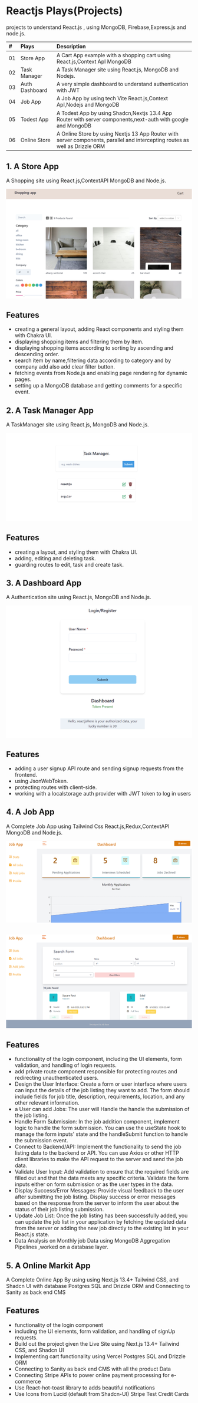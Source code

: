 # Reactjs Plays(Projects)

projects to understand React.js , using MongoDB, Firebase,Express.js and node.js.

| #   | Plays          | Description                                                                                                                  |
| :-- | :------------- | :--------------------------------------------------------------------------------------------------------------------------- |
| 01  | Store App      | A Cart App example with a shopping cart using React.js,Context ApI MongoDB                                                   |
| 02  | Task Manager   | A Task Manager site using React.js, MongoDB and Nodejs.                                                                      |
| 03  | Auth Dashboard | A very simple dashboard to understand authentication with JWT                                                                |
| 04  | Job App        | A Job App by using tech Vite React.js,Context ApI,Nodejs and MongoDB                                                         |
| 05  | Todest App     | A Todest App by using Shadcn,Nextjs 13.4 App Router with server components,next-auth with google and MongoDB                 |
| 06  | Online Store   | A Online Store by using Nextjs 13 App Router with server components, parallel and intercepting routes as well as Drizzle ORM |

<!-- |02| |  | -->

## 1. A Store App

A Shopping site using React.js,ContextAPI MongoDB and Node.js.

![App Screenshot](store_app/shop_app.png)

## Features

- creating a general layout, adding React components and styling them with Chakra UI.
- displaying shopping items and filtering them by item.
- displaying shopping items according to sorting by ascending and descending order.
- search item by name,filtering data according to category and by company add also add clear filter button.
- fetching events from Node.js and enabling page rendering for dynamic pages.
- setting up a MongoDB database and getting comments for a specific event.

## 2. A Task Manager App

A TaskManager site using React.js, MongoDB and Node.js.

![App Screenshot](task_manager/task_manager.png)

## Features

- creating a layout, and styling them with Chakra UI.
- adding, editing and deleting task.
- guarding routes to edit, task and create task.

## 3. A Dashboard App

A Authentication site using React.js, MongoDB and Node.js.

![App Screenshot](dashboard/auth.png)

## Features

- adding a user signup API route and sending signup requests from the frontend.
- using JsonWebToken.
- protecting routes with client-side.
- working with a localstorage auth provider with JWT token to log in users

## 4. A Job App

A Complete Job App using Tailwind Css React.js,Redux,ContextAPI MongoDB and Node.js.

![App Screenshot](job_app/board.png)

##

![App Screenshot](job_app/newboard.PNG)

## Features

- functionality of the login component, including the UI elements, form validation, and handling of login requests.
- add private route component responsible for protecting routes and redirecting unauthenticated users.
- Design the User Interface: Create a form or user interface where users can input the details of the job listing they want to add. The form should include fields for job title, description, requirements, location, and any other relevant information.
- a User can add Jobs: The user will Handle the handle the submission of the job listing.
- Handle Form Submission: In the job addition component, implement logic to handle the form submission. You can use the useState hook to manage the form inputs' state and the handleSubmit function to handle the submission event.
- Connect to Backend/API: Implement the functionality to send the job listing data to the backend or API. You can use Axios or other HTTP client libraries to make the API request to the server and send the job data.
- Validate User Input: Add validation to ensure that the required fields are filled out and that the data meets any specific criteria. Validate the form inputs either on form submission or as the user types in the data.
- Display Success/Error Messages: Provide visual feedback to the user after submitting the job listing. Display success or error messages based on the response from the server to inform the user about the status of their job listing submission.
- Update Job List: Once the job listing has been successfully added, you can update the job list in your application by fetching the updated data from the server or adding the new job directly to the existing list in your React.js state.
- Data Analysis on Monthly job Data using MongoDB Aggregation Pipelines ,worked on a database layer.

## 5. A Online Markit App

A Complete Online App By using using Next.js 13.4+ Tailwind CSS, and Shadcn UI with database Postgres SQL and Drizzle ORM and Connecting to Sanity as back end CMS

## Features

- functionality of the login component
- including the UI elements, form validation, and handling of signUp requests.
- Build out the project given the Live Site using Next.js 13.4+ Tailwind CSS, and Shadcn UI
- Implementing cart functionality using Vercel Postgres SQL and Drizzle ORM
- Connecting to Sanity as back end CMS with all the product Data
- Connecting Stripe APIs to power online payment processing for e-commerce
- Use React-hot-toast library to adds beautiful notifications
- Use Icons from Lucid (default from Shadcn-UI)
  Stripe Test Credit Cards

